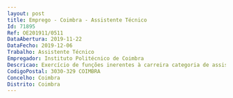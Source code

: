 ```yaml
--- 
layout: post
title: Emprego - Coimbra - Assistente Técnico
Id: 71895
Ref: OE201911/0511
DataAbertura: 2019-11-22
DataFecho: 2019-12-06
Trabalho: Assistente Técnico
Empregador: Instituto Politécnico de Coimbra
Descricao: Exercício de funções inerentes à carreira categoria de assistente técnico, de acordo com o constante do anexo à LTFP, referido no n.º 2 do artigo 88.º, às quais corresponde o grau 2 de complexidade funcional, que se traduz no exercício de funções de atendimento ao público  gestão dos movimentos de empréstimo e devoluções de espécies bibliográficas  execução de tarefas nas áreas de aprovisionamento economato e património  gestão e arquivo documental.
CodigoPostal: 3030-329 COIMBRA
Concelho: Coimbra
Distrito: Coimbra
--- 
```

